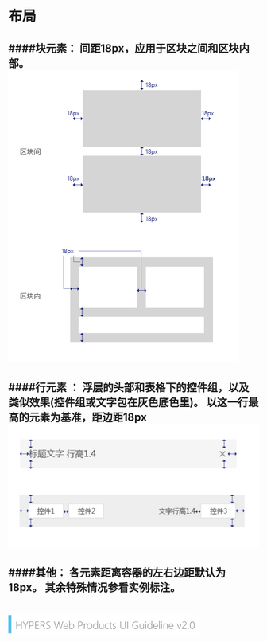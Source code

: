 # 布局

####块元素：
间距18px，应用于区块之间和区块内部。
![Alt text](../image/UI-Standar-LUXURY-05-1.jpg)
---
####行元素 ：
浮层的头部和表格下的控件组，以及类似效果(控件组或文字包在灰色底色里)。
以这一行最高的元素为基准，距边距18px
![Alt text](../image/UI-Standar-LUXURY-05-2.jpg)
---
####其他：
各元素距离容器的左右边距默认为18px。
其余特殊情况参看实例标注。
<br>
<br>
---
![mark logo](../image/UI-Standar-V.jpg)

